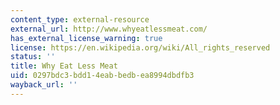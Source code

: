```yaml
---
content_type: external-resource
external_url: http://www.whyeatlessmeat.com/
has_external_license_warning: true
license: https://en.wikipedia.org/wiki/All_rights_reserved
status: ''
title: Why Eat Less Meat
uid: 0297bdc3-bdd1-4eab-bedb-ea8994dbdfb3
wayback_url: ''
---
```

